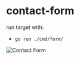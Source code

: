 # contact-form

run target with:
-     go run ./cmd/form/


![Contact Form](https://github.com/Osagie-Godstand/contact-form/blob/main/ui/image/contact-form.png)



